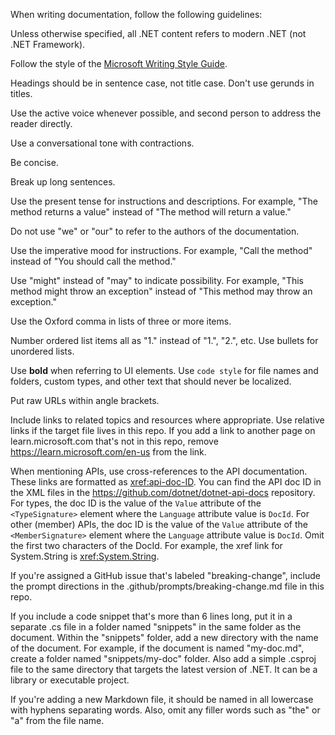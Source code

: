 When writing documentation, follow the following guidelines:

Unless otherwise specified, all .NET content refers to modern .NET (not .NET Framework).

Follow the style of the [Microsoft Writing Style Guide](https://learn.microsoft.com/en-us/style-guide/welcome/).

Headings should be in sentence case, not title case. Don't use gerunds in titles.

Use the active voice whenever possible, and second person to address the reader directly.

Use a conversational tone with contractions.

Be concise.

Break up long sentences.

Use the present tense for instructions and descriptions. For example, "The method returns a value" instead of "The method will return a value."

Do not use "we" or "our" to refer to the authors of the documentation.

Use the imperative mood for instructions. For example, "Call the method" instead of "You should call the method."

Use "might" instead of "may" to indicate possibility. For example, "This method might throw an exception" instead of "This method may throw an exception."

Use the Oxford comma in lists of three or more items.

Number ordered list items all as "1." instead of "1.", "2.", etc. Use bullets for unordered lists.

Use **bold** when referring to UI elements. Use `code style` for file names and folders, custom types, and other text that should never be localized.

Put raw URLs within angle brackets.

Include links to related topics and resources where appropriate. Use relative links if the target file lives in this repo. If you add a link to another page on learn.microsoft.com that's not in this repo, remove https://learn.microsoft.com/en-us from the link.

When mentioning APIs, use cross-references to the API documentation. These links are formatted as <xref:api-doc-ID>. You can find the API doc ID in the XML files in the https://github.com/dotnet/dotnet-api-docs repository. For types, the doc ID is the value of the `Value` attribute of the `<TypeSignature>` element where the `Language` attribute value is `DocId`. For other (member) APIs, the doc ID is the value of the `Value` attribute of the `<MemberSignature>` element where the `Language` attribute value is `DocId`. Omit the first two characters of the DocId. For example, the xref link for System.String is <xref:System.String>.

If you're assigned a GitHub issue that's labeled "breaking-change", include the prompt directions in the .github/prompts/breaking-change.md file in this repo.

If you include a code snippet that's more than 6 lines long, put it in a separate .cs file in a folder named "snippets" in the same folder as the document. Within the "snippets" folder, add a new directory with the name of the document. For example, if the document is named "my-doc.md", create a folder named "snippets/my-doc" folder. Also add a simple .csproj file to the same directory that targets the latest version of .NET. It can be a library or executable project.

If you're adding a new Markdown file, it should be named in all lowercase with hyphens separating words. Also, omit any filler words such as "the" or "a" from the file name.

